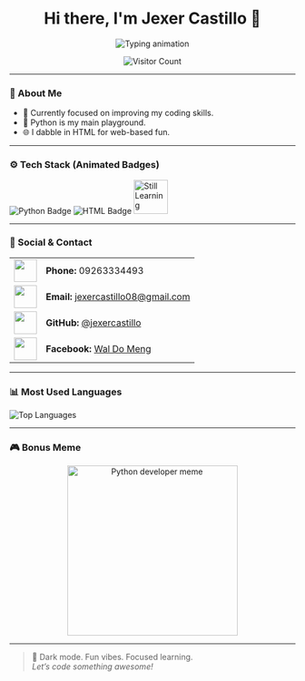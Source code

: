 
<!-- Profile README for Jexer Castillo -->

<h1 align="center">Hi there, I'm Jexer Castillo 👋</h1>

<p align="center">
  <img src="https://readme-typing-svg.herokuapp.com?font=Fira+Code&size=22&pause=1000&color=00FFDD&center=true&vCenter=true&width=435&lines=Never+rest+at+the+middle.;Student+%7C+Learning+Python+%26+HTML;Let's+code+something+awesome!" alt="Typing animation" />
</p>

<p align="center">
  <img src="https://komarev.com/ghpvc/?username=jexercastillo&label=Visitors&color=0e75b6&style=flat" alt="Visitor Count" />
</p>

---

### 🧠 About Me

- 🔭 Currently focused on improving my coding skills.
- 🐍 Python is my main playground.
- 🌐 I dabble in HTML for web-based fun.

---

### ⚙️ Tech Stack (Animated Badges)

<p align="left">
  <img src="https://img.shields.io/badge/Python-FFD43B?style=for-the-badge&logo=python&logoColor=blue" alt="Python Badge" />
  <img src="https://img.shields.io/badge/HTML5-E34F26?style=for-the-badge&logo=html5&logoColor=white" alt="HTML Badge" />
  <img src="https://media.giphy.com/media/XAxylRMCdpbEWUAvr8/giphy.gif" width="60" title="Still Learning" />
</p>

---

### 👤 Social & Contact

<table>
  <tr>
    <td><img src="https://media.giphy.com/media/26u4cq5z4a5WwdkVW/giphy.gif" width="40"></td>
    <td><strong>Phone:</strong> 09263334493</td>
  </tr>
  <tr>
    <td><img src="https://media.giphy.com/media/3o7aD2saalBwwftBIY/giphy.gif" width="40"></td>
    <td><strong>Email:</strong> <a href="mailto:jexercastillo08@gmail.com">jexercastillo08@gmail.com</a></td>
  </tr>
  <tr>
    <td><img src="https://media.giphy.com/media/QsV3TP1RnwLfqX9VCE/giphy.gif" width="40"></td>
    <td><strong>GitHub:</strong> <a href="https://github.com/jexercastillo">@jexercastillo</a></td>
  </tr>
  <tr>
    <td><img src="https://media.giphy.com/media/8rFvM1nR56kSx0XlVx/giphy.gif" width="40"></td>
    <td><strong>Facebook:</strong> <a href="https://www.facebook.com/WalDoMeng">Wal Do Meng</a></td>
  </tr>
</table>

---

### 📊 Most Used Languages

<p align="left">
  <img src="https://github-readme-stats.vercel.app/api/top-langs/?username=jexercastillo&layout=compact&theme=dark&hide_border=true" alt="Top Languages" />
</p>

---

### 🎮 Bonus Meme

<p align="center">
  <img src="https://i.imgflip.com/65efzo.jpg" title="Python developer meme" width="300"/>
</p>

---

> 🖤 Dark mode. Fun vibes. Focused learning.  
> _Let’s code something awesome!_
